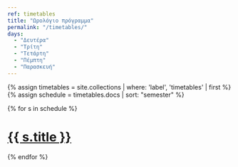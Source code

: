 ```yaml
---
ref: timetables
title: "Ωρολόγιο πρόγραμμα"
permalink: "/timetables/"
days: 
  - "Δευτέρα"
  - "Τρίτη"
  - "Τετάρτη"
  - "Πέμπτη"
  - "Παρασκευή"
---
```


{% assign timetables = site.collections | where: 'label', 'timetables' | first %}
{% assign schedule = timetables.docs | sort: "semester" %}

{% for s in schedule %}
  <h1> <a href="{{ s.url | absolute_url }}"> {{ s.title }} </a> </h1>
{% endfor %}


